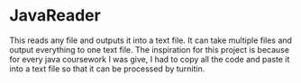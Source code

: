 # JavaReader

This reads any file and outputs it into a text file. It can take multiple files and output everything to one text file.
The inspiration for this project is because for every java coursework I was give, I had to copy all the code and paste it into a text file so that it can be processed by turnitin. 

